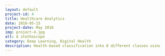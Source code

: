 ```yaml
---
layout: default
project-id: 4
title: Healthcare Analytics
date: 2018-05-15
project-date: May 2018
img: project-4.jpg
alt: A stethoscope
category: Deep Learning, Digital Health
description: Health-based classification into 8 different classes using a convolutional neural network architecture that uses exploratory data analysis techniques like principal component analysis and t-distributed stochastic neighbor embedding. The dataset is based on the expression levels of 77 proteins measured in the cerebral cortex of mice. A real-time diagnostic accuracy of 99.7% is obtained on the predictions.
---
```

